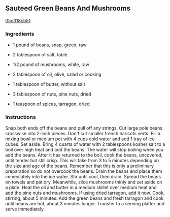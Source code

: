 ## Sauteed Green Beans And Mushrooms

[05d318cb51](https://recipeland.com/recipe/v/sauteed-green-beans-mushrooms-2315)

### Ingredients

 - 1 pound of beans, snap, green, raw

 - 2 tablespoon of salt, table

 - 1/2 pound of mushrooms, white, raw

 - 2 tablespoon of oil, olive, salad or cooking

 - 1 tablespoon of butter, without salt

 - 3 tablespoon of nuts, pine nuts, dried

 - 1 teaspoon of spices, tarragon, dried

### Instructions

Snap both ends off the beans and pull off any strings. Cut large pole beans crosswise into 2-inch pieces. Don't cut smaller french haricots verts. Fill a mixing bowl or medium pot with 4 cups cold water and add 1 tray of ice cubes. Set aside. Bring 4 quarts of water with 2 tablespoons kosher salt to a boil over high heat and add the beans. The water will stop boiling when you add the beans. After it has returned to the boil, cook the beans, uncovered, until tender but still crisp. This will take from 3 to 5 minutes depending on the size and age of the beans. Remember that this is only a preliminary preparation so do not overcook the beans. Drain the beans and place them immediately into the ice water. Stir until cool, then drain. Spread the beans on towels and pat dry. Meanwhile, slice mushrooms thinly and set aside on a plate. Heat the oil and butter in a medium skillet over medium heat and add the pine nuts and mushrooms. If using dried tarragon, add it now. Cook, stirring, about 5 minutes. Add the green beans and fresh tarragon and cook until beans are hot, about 3 minutes longer. Transfer to a serving platter and serve immediately.